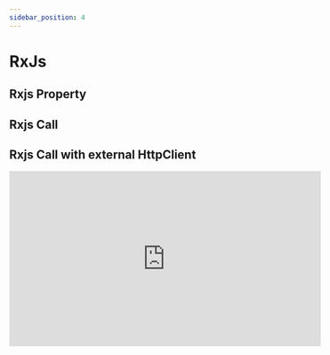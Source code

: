 ```yaml
---
sidebar_position: 4
---
```


# RxJs

## Rxjs Property

## Rxjs Call

## Rxjs Call with external HttpClient

<iframe width="560" height="315" src="https://www.youtube.com/embed/La_m7dL9tCw" title="YouTube video player" frameborder="0" allow="accelerometer; autoplay; clipboard-write; encrypted-media; gyroscope; picture-in-picture" allowfullscreen></iframe>
